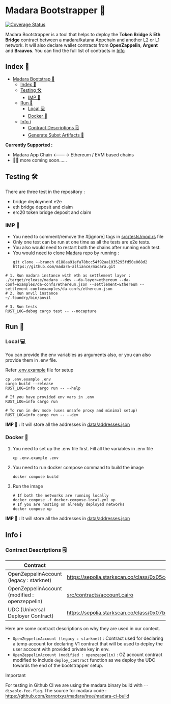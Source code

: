 # Madara Bootstrapper 👾

[![Coverage Status](https://coveralls.io/repos/github/madara-alliance/madara-bootstrapper/badge.svg?branch=main)](https://coveralls.io/github/madara-alliance/madara-bootstrapper?branch=main)

Madara Bootstrapper is a tool that helps to deploy the **Token Bridge** & **Eth Bridge** contract
between a madara/katana Appchain and another L2 or L1 network. It will also declare wallet
contracts from **OpenZappelin**, **Argent** and **Braavos**. You can find the full list of contracts
in [Info](#info-ℹ)

## Index 📇

- [Madara Bootstrap 👾](#madara-bootstrap-)
  - [Index 📇](#index-)
  - [Testing 🛠️](#testing-)
    - [IMP 🚨](#imp-)
  - [Run 🚀](#run-)
    - [Local 💻](#local-)
    - [Docker 🐳](#docker-)
  - [Info ℹ️](#info-ℹ)
    - [Contract Descriptions 🗒️](#contract-descriptions-)
    - [Generate Subxt Artifacts 🔨](#to-generate-the-madara-subxt-artifacts-)

**Currently Supported :**

- Madara App Chain <----> Ethereum / EVM based chains
- 👷🏼 more coming soon......

## Testing 🛠️

There are three test in the repository :

- bridge deployment e2e
- eth bridge deposit and claim
- erc20 token bridge deposit and claim

### IMP 🚨

- You need to comment/remove the #[ignore] tags in [src/tests/mod.rs](src/tests/mod.rs) file
- Only one test can be run at one time as all the tests are e2e tests.
- You also would need to restart both the chains after running each test.
- You would need to clone [Madara](https://github.com/madara-alliance/madara.git) repo by running :
    ```shell
    git clone --branch d188aa91efa78bcc54f92aa1035295fd50e068d2 https://github.com/madara-alliance/madara.git
  ```

```shell
# 1. Run madara instance with eth as settlement layer :
./target/release/madara --dev --da-layer=ethereum --da-conf=examples/da-confs/ethereum.json --settlement=Ethereum --settlement-conf=examples/da-confs/ethereum.json
# 2. Run anvil instance
~/.foundry/bin/anvil

# 3. Run tests
RUST_LOG=debug cargo test -- --nocapture
```

## Run 🚀

### Local 💻

You can provide the env variables as arguments also, or you can also provide them in .env file.

Refer [.env.example](.env.example) file for setup

```shell
cp .env.example .env
cargo build --release
RUST_LOG=info cargo run -- --help

# If you have provided env vars in .env
RUST_LOG=info cargo run

# To run in dev mode (uses unsafe proxy and minimal setup)
RUST_LOG=info cargo run -- --dev
```

**IMP 🚨** : It will store all the addresses in [data/addresses.json](data/addresses.json)

### Docker 🐳

1. You need to set up the .env file first. Fill all the variables in .env file

   ```shell
   cp .env.example .env
   ```

2. You need to run docker compose command to build the image

   ```shell
   docker compose build
   ```

3. Run the image

   ```shell
   # If both the networks are running locally
   docker compose -f docker-compose-local.yml up
   # If you are hosting on already deployed networks
   docker compose up
   ```

**IMP 🚨** : It will store all the addresses in [data/addresses.json](data/addresses.json)

## Info ℹ️

### Contract Descriptions 🗒️

| Contract                                      | Source Link                                                                                             | Local Path                                                                                                       |
| --------------------------------------------- |---------------------------------------------------------------------------------------------------------| ---------------------------------------------------------------------------------------------------------------- |
| OpenZeppelinAccount (legacy : starknet)       | <https://sepolia.starkscan.co/class/0x05c478ee27f2112411f86f207605b2e2c58cdb647bac0df27f660ef2252359c6> | [src/contracts/OpenZeppelinAccount.json](./src/contracts/OpenZeppelinAccount.json)                               |
| OpenZeppelinAccount (modified : openzeppelin) | [src/contracts/account.cairo](src/contracts/account.cairo)                                              | [src/contracts/OpenZeppelinAccountCairoOne.sierra.json](./src/contracts/OpenZeppelinAccountCairoOne.sierra.json) |
| UDC (Universal Deployer Contract)             | <https://sepolia.starkscan.co/class/0x07b3e05f48f0c69e4a65ce5e076a66271a527aff2c34ce1083ec6e1526997a69> | [src/contracts/udc.json](./src/contracts/udc.json)                                                               |

Here are some contract descriptions on why they are used
in our context.

- `OpenZeppelinAccount (legacy : starknet)` : Contract used for declaring a temp account for declaring V1
  contract that will be used to deploy the user account with provided private key in env.
- `OpenZeppelinAccount (modified : openzeppelin)` : OZ account contract modified to include `deploy_contract`
  function as we deploy the UDC towards the end of the bootstrapper setup.

> [!IMPORTANT]
> For testing in Github CI we are using the madara binary build with
> `--disable-fee-flag`. The source for madara code :
> <https://github.com/karnotxyz/madara/tree/madara-ci-build>
